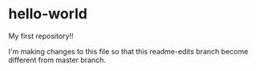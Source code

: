 # hello-world
My first repository!!

I'm making changes to this file so that this readme-edits branch become different from master branch.
